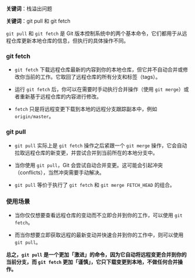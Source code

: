 **关键词**：栈溢出问题

**关键词**：git pull 和 git fetch

`git pull` 和 `git fetch` 是 Git 版本控制系统中的两个基本命令，它们都用于从远程仓库更新本地仓库的信息，但执行的具体操作不同。

### git fetch

- `git fetch` 下载远程仓库最新的内容到你的本地仓库，但它并不自动合并或修改你当前的工作。它取回了远程仓库的所有分支和标签（tags）。
- 运行 `git fetch` 后，你可以在需要时手动执行合并操作（使用 `git merge`）或者重新基于远程仓库的内容进行修改。

- `fetch` 只是将远程变更下载到本地的远程分支跟踪副本中，例如 `origin/master`。

### git pull

- `git pull` 实际上是 `git fetch` 操作之后紧跟一个 `git merge` 操作，它会自动拉取远程仓库的新变更，并尝试合并到当前所在的本地分支中。

- 当你使用 `git pull`，Git 会尝试自动合并变更。这可能会引起冲突（conflicts），当然冲突需要手动解决。

- `git pull` 等价于执行了 `git fetch` 和 `git merge FETCH_HEAD` 的组合。

### 使用场景

- 当你仅仅想要查看远程仓库的变动而不立即合并到你的工作，可以使用 `git fetch`。

- 而当你想要立即获取远程的最新变动并快速合并到你的工作中，则可以使用 `git pull`。

**总之，`git pull` 是一个更加「激进」的命令，因为它自动将远程变更合并到你的当前分支，而 `git fetch` 更加「谨慎」，它只下载变更到本地，不做任何合并操作。**
